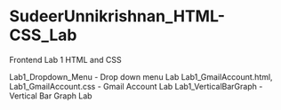# SudeerUnnikrishnan_HTML-CSS_Lab
Frontend Lab 1 HTML and CSS

Lab1_Dropdown_Menu  - Drop down menu Lab
Lab1_GmailAccount.html, Lab1_GmailAccount.css - Gmail Account Lab
Lab1_VerticalBarGraph - Vertical Bar Graph Lab



